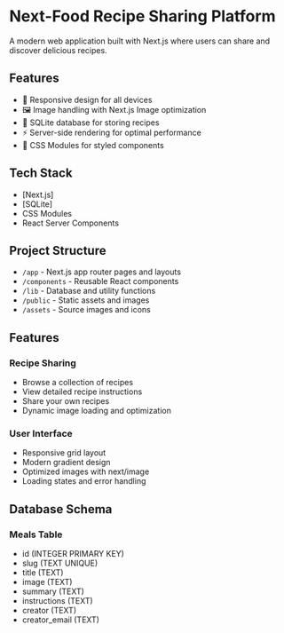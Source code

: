 # Next-Food Recipe Sharing Platform

A modern web application built with Next.js where users can share and discover delicious recipes.

## Features

- 📱 Responsive design for all devices
- 🖼️ Image handling with Next.js Image optimization
- 💽 SQLite database for storing recipes
- ⚡ Server-side rendering for optimal performance
- 🎨 CSS Modules for styled components

## Tech Stack

- [Next.js]
- [SQLite]
- CSS Modules
- React Server Components

## Project Structure

- `/app` - Next.js app router pages and layouts
- `/components` - Reusable React components
- `/lib` - Database and utility functions
- `/public` - Static assets and images
- `/assets` - Source images and icons

## Features

### Recipe Sharing

- Browse a collection of recipes
- View detailed recipe instructions
- Share your own recipes
- Dynamic image loading and optimization

### User Interface

- Responsive grid layout
- Modern gradient design
- Optimized images with next/image
- Loading states and error handling

## Database Schema

### Meals Table

- id (INTEGER PRIMARY KEY)
- slug (TEXT UNIQUE)
- title (TEXT)
- image (TEXT)
- summary (TEXT)
- instructions (TEXT)
- creator (TEXT)
- creator_email (TEXT)
